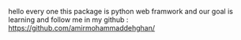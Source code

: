 hello every one this package is python web framwork and our goal is learning and follow me in my github : https://github.com/amirmohammaddehghan/